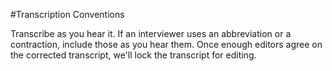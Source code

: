 #Transcription Conventions

Transcribe as you hear it. If an interviewer uses an abbreviation or a contraction, include those as you hear them. Once enough editors agree on the corrected transcript, we'll lock the transcript for editing.

<!--insert example audio clip-->
